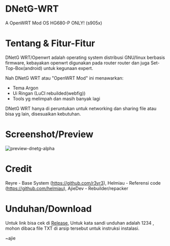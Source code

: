 # DNetG-WRT
A OpenWRT Mod OS
HG680-P ONLY! (s905x)

# Tentang & Fitur-Fitur
DNetG WRT/Openwrt adalah operating system distribusi GNU/linux berbasis firmware, kebayakan openwrt digunakan pada router router dan juga Set-Top-Box(android) untuk kegunaan expert.

Nah DNetG WRT atau "OpenWRT Mod" ini menawarkan:

- Tema Argon
- Ui Ringan (LuCI rebuilded(webfig))
- Tools yg melimpah dan masih banyak lagi

DNetG WRT hanya di peruntukan untuk networking dan sharing file atau bisa yg lain, disesuaikan kebutuhan.

# Screenshot/Preview
![preview-dnetg-alpha](https://github.com/AjieDevCorp-Limited/DNetG-WRT/assets/86506499/2d10f32a-e211-453a-956c-b03f256ec41d)

# Credit

Reyre - Base System (https://github.com/r3yr3),
Helmiau - Referensi code (https://github.com/helmiau),
AjieDev - Rebuilder/repacker


# Unduhan/Download

Untuk link bisa cek di [Release](https://github.com/AjieDevCorp-Limited/DNetG-WRT/releases),
Untuk kata sandi unduhan adalah 1234 ,
mohon dibaca file TXT di arsip tersebut untuk instruksi instalasi.


~ajie

